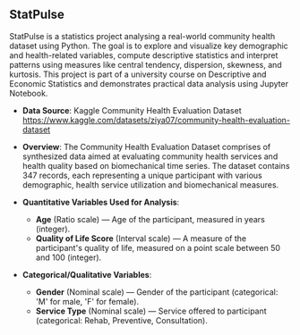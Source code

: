 ## StatPulse

StatPulse is a statistics project analysing a real-world community health dataset using Python. The goal is to explore and visualize key demographic and health-related variables, compute descriptive statistics and interpret patterns using measures like central tendency, dispersion, skewness, and kurtosis. This project is part of a university course on Descriptive and Economic Statistics and demonstrates practical data analysis using Jupyter Notebook.


- **Data Source**: Kaggle Community Health Evaluation Dataset  https://www.kaggle.com/datasets/ziya07/community-health-evaluation-dataset

- **Overview**: The Community Health Evaluation Dataset comprises of synthesized data aimed at evaluating community health services and health quality based on biomechanical time series. The dataset contains 347 records, each representing a unique participant with various demographic, health service utilization and biomechanical measures.

- **Quantitative Variables Used for Analysis**:
  - **Age** (Ratio scale) — Age of the participant, measured in years (integer).
  - **Quality of Life Score** (Interval scale) — A measure of the participant's quality of life, measured on a point scale between 50 and 100 (integer).

- **Categorical/Qualitative Variables**:
  - **Gender** (Nominal scale) — Gender of the participant (categorical: 'M' for male, 'F' for female).
  - **Service Type** (Nominal scale) — Service offered to participant (categorical: Rehab, Preventive, Consultation).

